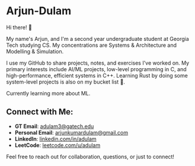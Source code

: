 # Arjun-Dulam 

Hi there! 👋

My name's Arjun, and I'm a second year undergraduate student at Georgia Tech studying CS. My concentrations are Systems & Architecture and Modelling & Simulation.

I use my GitHub to share projects, notes, and exercises I've worked on. My primary interests include AI/ML projects, low-level programming in C, and high-performance, efficient systems in C++. Learning Rust by doing some system-level projects is also on my bucket list 🙂.

Currently learning more about ML.

## Connect with Me:

- **GT Email**: [adulam3@gatech.edu](mailto:adulam3@gatech.edu)  
- **Personal Email**: [arjunkumardulam@gmail.com](mailto:arjunkumardulam@gmail.com)  
- **LinkedIn**: [linkedin.com/in/adulam](https://www.linkedin.com/in/adulam)  
- **LeetCode**: [leetcode.com/u/adulam](https://leetcode.com/u/adulam)  

Feel free to reach out for collaboration, questions, or just to connect!
